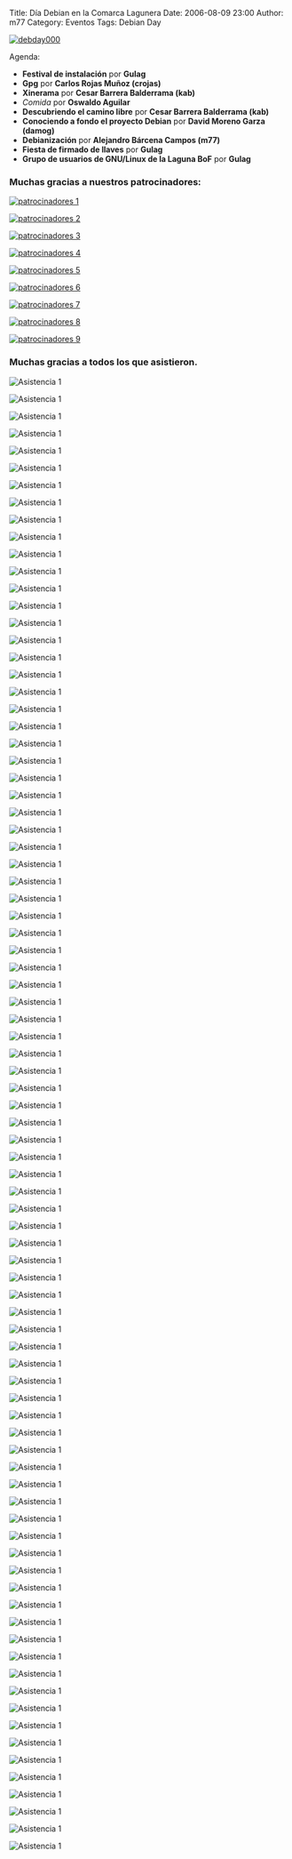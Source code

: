 Title: Día Debian en la Comarca Lagunera
Date: 2006-08-09 23:00
Author: m77
Category: Eventos
Tags: Debian Day

[![debday000]({attach}2006-08-19-debian-day/diadebian.jpg)]({attach}2006-08-19-debian-day/diadebian.jpg)

<!-- break -->

Agenda:

* __Festival de instalación__ por __Gulag__
* __Gpg__ por __Carlos Rojas Muñoz (crojas)__
* __Xinerama__ por __Cesar Barrera Balderrama (kab)__
* _Comida_ por __Oswaldo Aguilar__
* __Descubriendo el camino libre__ por __Cesar Barrera Balderrama (kab)__
* __Conociendo a fondo el proyecto Debian__ por __David Moreno Garza (damog)__
* __Debianización__ por __Alejandro Bárcena Campos (m77)__
* __Fiesta de firmado de llaves__ por __Gulag__
* __Grupo de usuarios de GNU/Linux de la Laguna BoF__ por __Gulag__

### Muchas gracias a nuestros patrocinadores:

[![patrocinadores 1]({attach}2006-08-19-debian-day/mcs.jpg)](http://www.mcs.com.mx)

[![patrocinadores 2]({attach}2006-08-19-debian-day/itt.jpg)](http://www.ittrade.com.mx)

[![patrocinadores 3]({attach}2006-08-19-debian-day/ual.jpg)](http://www.ual.mx)

[![patrocinadores 4]({attach}2006-08-19-debian-day/utt.jpg)](http://www.utt.edu.mx)

[![patrocinadores 5]({attach}2006-08-19-debian-day/metro.jpg)](http://www.metrohabitat.com.mx)

[![patrocinadores 6]({attach}2006-08-19-debian-day/mbs.jpg)](http://mbsystems.com.mx)

[![patrocinadores 7]({attach}2006-08-19-debian-day/weblag.jpg)](http://www.weblag.net)

[![patrocinadores 8]({attach}2006-08-19-debian-day/mra.jpg)](http://www.mrabyte.com)

[![patrocinadores 9]({attach}2006-08-19-debian-day/linuxlaguna.jpg)](http://www.linuxlaguna.com)

### Muchas gracias a todos los que asistieron.

![Asistencia 1]({attach}2006-08-19-debian-day/debday001a.jpg)

![Asistencia 1]({attach}2006-08-19-debian-day/debday002a.jpg)

![Asistencia 1]({attach}2006-08-19-debian-day/debday003a.jpg)

![Asistencia 1]({attach}2006-08-19-debian-day/debday004a.jpg)

![Asistencia 1]({attach}2006-08-19-debian-day/debday005a.jpg)

![Asistencia 1]({attach}2006-08-19-debian-day/debday006a.jpg)

![Asistencia 1]({attach}2006-08-19-debian-day/debday007a.jpg)

![Asistencia 1]({attach}2006-08-19-debian-day/debday008a.jpg)

![Asistencia 1]({attach}2006-08-19-debian-day/debday009a.jpg)

![Asistencia 1]({attach}2006-08-19-debian-day/debday010a.jpg)

![Asistencia 1]({attach}2006-08-19-debian-day/debday011a.jpg)

![Asistencia 1]({attach}2006-08-19-debian-day/debday012a.jpg)

![Asistencia 1]({attach}2006-08-19-debian-day/debday013a.jpg)

![Asistencia 1]({attach}2006-08-19-debian-day/debday014a.jpg)

![Asistencia 1]({attach}2006-08-19-debian-day/debday015a.jpg)

![Asistencia 1]({attach}2006-08-19-debian-day/debday016a.jpg)

![Asistencia 1]({attach}2006-08-19-debian-day/debday017a.jpg)

![Asistencia 1]({attach}2006-08-19-debian-day/debday018a.jpg)

![Asistencia 1]({attach}2006-08-19-debian-day/debday019a.jpg)

![Asistencia 1]({attach}2006-08-19-debian-day/debday020a.jpg)

![Asistencia 1]({attach}2006-08-19-debian-day/debday021a.jpg)

![Asistencia 1]({attach}2006-08-19-debian-day/debday022a.jpg)

![Asistencia 1]({attach}2006-08-19-debian-day/debday023a.jpg)

![Asistencia 1]({attach}2006-08-19-debian-day/debday024a.jpg)

![Asistencia 1]({attach}2006-08-19-debian-day/debday025a.jpg)

![Asistencia 1]({attach}2006-08-19-debian-day/debday026a.jpg)

![Asistencia 1]({attach}2006-08-19-debian-day/debday027a.jpg)

![Asistencia 1]({attach}2006-08-19-debian-day/debday028a.jpg)

![Asistencia 1]({attach}2006-08-19-debian-day/debday029a.jpg)

![Asistencia 1]({attach}2006-08-19-debian-day/debday030a.jpg)

![Asistencia 1]({attach}2006-08-19-debian-day/debday031a.jpg)

![Asistencia 1]({attach}2006-08-19-debian-day/debday032a.jpg)

![Asistencia 1]({attach}2006-08-19-debian-day/debday033a.jpg)

![Asistencia 1]({attach}2006-08-19-debian-day/debday034a.jpg)

![Asistencia 1]({attach}2006-08-19-debian-day/debday035a.jpg)

![Asistencia 1]({attach}2006-08-19-debian-day/debday036a.jpg)

![Asistencia 1]({attach}2006-08-19-debian-day/debday037a.jpg)

![Asistencia 1]({attach}2006-08-19-debian-day/debday038a.jpg)

![Asistencia 1]({attach}2006-08-19-debian-day/debday039a.jpg)

![Asistencia 1]({attach}2006-08-19-debian-day/debday040a.jpg)

![Asistencia 1]({attach}2006-08-19-debian-day/debday041a.jpg)

![Asistencia 1]({attach}2006-08-19-debian-day/debday042a.jpg)

![Asistencia 1]({attach}2006-08-19-debian-day/debday043a.jpg)

![Asistencia 1]({attach}2006-08-19-debian-day/debday044a.jpg)

![Asistencia 1]({attach}2006-08-19-debian-day/debday045a.jpg)

![Asistencia 1]({attach}2006-08-19-debian-day/debday046a.jpg)

![Asistencia 1]({attach}2006-08-19-debian-day/debday047a.jpg)

![Asistencia 1]({attach}2006-08-19-debian-day/debday048a.jpg)

![Asistencia 1]({attach}2006-08-19-debian-day/debday049a.jpg)

![Asistencia 1]({attach}2006-08-19-debian-day/debday050a.jpg)

![Asistencia 1]({attach}2006-08-19-debian-day/debday051a.jpg)

![Asistencia 1]({attach}2006-08-19-debian-day/debday052a.jpg)

![Asistencia 1]({attach}2006-08-19-debian-day/debday053a.jpg)

![Asistencia 1]({attach}2006-08-19-debian-day/debday054a.jpg)

![Asistencia 1]({attach}2006-08-19-debian-day/debday055a.jpg)

![Asistencia 1]({attach}2006-08-19-debian-day/debday056a.jpg)

![Asistencia 1]({attach}2006-08-19-debian-day/debday057a.jpg)

![Asistencia 1]({attach}2006-08-19-debian-day/debday058a.jpg)

![Asistencia 1]({attach}2006-08-19-debian-day/debday059a.jpg)

![Asistencia 1]({attach}2006-08-19-debian-day/debday060a.jpg)

![Asistencia 1]({attach}2006-08-19-debian-day/debday071a.jpg)

![Asistencia 1]({attach}2006-08-19-debian-day/debday072a.jpg)

![Asistencia 1]({attach}2006-08-19-debian-day/debday073a.jpg)

![Asistencia 1]({attach}2006-08-19-debian-day/debday074a.jpg)

![Asistencia 1]({attach}2006-08-19-debian-day/debday075a.jpg)

![Asistencia 1]({attach}2006-08-19-debian-day/debday076a.jpg)

![Asistencia 1]({attach}2006-08-19-debian-day/debday077a.jpg)

![Asistencia 1]({attach}2006-08-19-debian-day/debday078a.jpg)

![Asistencia 1]({attach}2006-08-19-debian-day/debday079a.jpg)

![Asistencia 1]({attach}2006-08-19-debian-day/debday080a.jpg)

![Asistencia 1]({attach}2006-08-19-debian-day/debday081a.jpg)

![Asistencia 1]({attach}2006-08-19-debian-day/debday082a.jpg)

![Asistencia 1]({attach}2006-08-19-debian-day/debday083a.jpg)

![Asistencia 1]({attach}2006-08-19-debian-day/debday084a.jpg)

![Asistencia 1]({attach}2006-08-19-debian-day/debday085a.jpg)

![Asistencia 1]({attach}2006-08-19-debian-day/debday086a.jpg)

![Asistencia 1]({attach}2006-08-19-debian-day/debday087a.jpg)

![Asistencia 1]({attach}2006-08-19-debian-day/debday088a.jpg)

![Asistencia 1]({attach}2006-08-19-debian-day/debday089a.jpg)

![Asistencia 1]({attach}2006-08-19-debian-day/debday090a.jpg)

![Asistencia 1]({attach}2006-08-19-debian-day/debday091a.jpg)

![Asistencia 1]({attach}2006-08-19-debian-day/debday092a.jpg)

![Asistencia 1]({attach}2006-08-19-debian-day/debday093a.jpg)

![Asistencia 1]({attach}2006-08-19-debian-day/debday094a.jpg)

![Asistencia 1]({attach}2006-08-19-debian-day/debday095a.jpg)

![Asistencia 1]({attach}2006-08-19-debian-day/debday096a.jpg)

